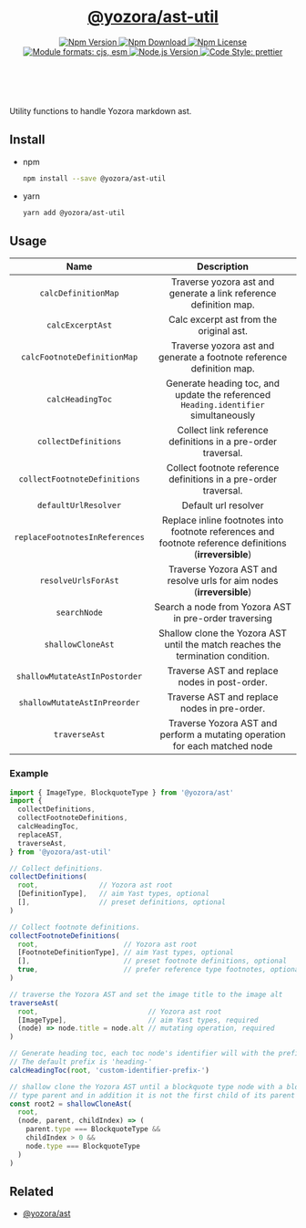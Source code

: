 <header>
  <h1 align="center">
    <a href="https://github.com/yozorajs/yozora/tree/v2.3.4/packages/ast-util#readme">@yozora/ast-util</a>
  </h1>
  <div align="center">
    <a href="https://www.npmjs.com/package/@yozora/ast-util">
      <img
        alt="Npm Version"
        src="https://img.shields.io/npm/v/@yozora/ast-util.svg"
      />
    </a>
    <a href="https://www.npmjs.com/package/@yozora/ast-util">
      <img
        alt="Npm Download"
        src="https://img.shields.io/npm/dm/@yozora/ast-util.svg"
      />
    </a>
    <a href="https://www.npmjs.com/package/@yozora/ast-util">
      <img
        alt="Npm License"
        src="https://img.shields.io/npm/l/@yozora/ast-util.svg"
      />
    </a>
    <a href="#install">
      <img
        alt="Module formats: cjs, esm"
        src="https://img.shields.io/badge/module_formats-cjs%2C%20esm-green.svg"
      />
    </a>
    <a href="https://github.com/nodejs/node">
      <img
        alt="Node.js Version"
        src="https://img.shields.io/node/v/@yozora/ast-util"
      />
    </a>
    <a href="https://github.com/prettier/prettier">
      <img
        alt="Code Style: prettier"
        src="https://img.shields.io/badge/code_style-prettier-ff69b4.svg?style=flat-square"
      />
    </a>
  </div>
</header>
<br/>

Utility functions to handle Yozora markdown ast.

## Install

- npm

  ```bash
  npm install --save @yozora/ast-util
  ```

- yarn

  ```bash
  yarn add @yozora/ast-util
  ```

## Usage

|              Name              |                                               Description                                               |
| :----------------------------: | :-----------------------------------------------------------------------------------------------------: |
|      `calcDefinitionMap`       |                    Traverse yozora ast and generate a link reference definition map.                    |
|        `calcExcerptAst`        |                                 Calc excerpt ast from the original ast.                                 |
|  `calcFootnoteDefinitionMap`   |                  Traverse yozora ast and generate a footnote reference definition map.                  |
|        `calcHeadingToc`        |           Generate heading toc, and update the referenced `Heading.identifier` simultaneously           |
|      `collectDefinitions`      |                      Collect link reference definitions in a pre-order traversal.                       |
|  `collectFootnoteDefinitions`  |                    Collect footnote reference definitions in a pre-order traversal.                     |
|      `defaultUrlResolver`      |                                          Default url resolver                                           |
| `replaceFootnotesInReferences` | Replace inline footnotes into footnote references and footnote reference definitions (**irreversible**) |
|      `resolveUrlsForAst`       |                  Traverse Yozora AST and resolve urls for aim nodes (**irreversible**)                  |
|          `searchNode`          |                          Search a node from Yozora AST in pre-order traversing                          |
|       `shallowCloneAst`        |             Shallow clone the Yozora AST until the match reaches the termination condition.             |
| `shallowMutateAstInPostorder`  |                              Traverse AST and replace nodes in post-order.                              |
|  `shallowMutateAstInPreorder`  |                              Traverse AST and replace nodes in pre-order.                               |
|         `traverseAst`          |               Traverse Yozora AST and perform a mutating operation for each matched node                |

### Example

```typescript
import { ImageType, BlockquoteType } from '@yozora/ast'
import {
  collectDefinitions,
  collectFootnoteDefinitions,
  calcHeadingToc,
  replaceAST,
  traverseAst,
} from '@yozora/ast-util'

// Collect definitions.
collectDefinitions(
  root,               // Yozora ast root
  [DefinitionType],   // aim Yast types, optional
  [],                 // preset definitions, optional
)

// Collect footnote definitions.
collectFootnoteDefinitions(
  root,                     // Yozora ast root
  [FootnoteDefinitionType], // aim Yast types, optional
  [],                       // preset footnote definitions, optional
  true,                     // prefer reference type footnotes, optional.
)

// traverse the Yozora AST and set the image title to the image alt
traverseAst(
  root,                           // Yozora ast root
  [ImageType],                    // aim Yast types, required
  (node) => node.title = node.alt // mutating operation, required
)

// Generate heading toc, each toc node's identifier will with the prefix 'custom-identifier-prefix-'.
// The default prefix is 'heading-'
calcHeadingToc(root, 'custom-identifier-prefix-')

// shallow clone the Yozora AST until a blockquote type node with a blockquote
// type parent and in addition it is not the first child of its parent encountered.
const root2 = shallowCloneAst(
  root,
  (node, parent, childIndex) => (
    parent.type === BlockquoteType &&
    childIndex > 0 &&
    node.type === BlockquoteType
  )
)
```

## Related

- [@yozora/ast][]

[homepage]: https://github.com/yozorajs/yozora/tree/v2.3.4/packages/ast-util#readme
[@yozora/ast]: https://github.com/yozorajs/yozora/tree/v2.3.4/packages/ast#readme
